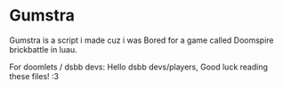 # Gumstra
Gumstra is a script i made cuz i was Bored for a game called Doomspire brickbattle in luau.





For doomlets / dsbb devs:
Hello dsbb devs/players, Good luck reading these files! :3
